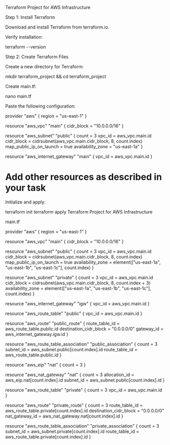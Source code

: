 Terraform Project for AWS Infrastructure

Step 1: Install Terraform

Download and install Terraform from terraform.io.

Verify installation:

terraform --version

Step 2: Create Terraform Files

Create a new directory for Terraform:

mkdir terraform_project && cd terraform_project

Create main.tf:

nano main.tf

Paste the following configuration:

provider "aws" {
  region = "us-east-1"
}

resource "aws_vpc" "main" {
  cidr_block = "10.0.0.0/16"
}

resource "aws_subnet" "public" {
  count = 3
  vpc_id            = aws_vpc.main.id
  cidr_block        = cidrsubnet(aws_vpc.main.cidr_block, 8, count.index)
  map_public_ip_on_launch = true
  availability_zone = "us-east-1a"
}

resource "aws_internet_gateway" "main" {
  vpc_id = aws_vpc.main.id
}

# Add other resources as described in your task

Initialize and apply:

terraform init
terraform apply
Terraform Project for AWS Infrastructure

main.tf

provider "aws" {
  region = "us-east-1"
}

resource "aws_vpc" "main" {
  cidr_block = "10.0.0.0/16"
}

resource "aws_subnet" "public" {
  count             = 3
  vpc_id            = aws_vpc.main.id
  cidr_block        = cidrsubnet(aws_vpc.main.cidr_block, 8, count.index)
  map_public_ip_on_launch = true
  availability_zone = element(["us-east-1a", "us-east-1b", "us-east-1c"], count.index)
}

resource "aws_subnet" "private" {
  count             = 3
  vpc_id            = aws_vpc.main.id
  cidr_block        = cidrsubnet(aws_vpc.main.cidr_block, 8, count.index + 3)
  availability_zone = element(["us-east-1a", "us-east-1b", "us-east-1c"], count.index)
}

resource "aws_internet_gateway" "igw" {
  vpc_id = aws_vpc.main.id
}

resource "aws_route_table" "public" {
  vpc_id = aws_vpc.main.id
}

resource "aws_route" "public_route" {
  route_table_id         = aws_route_table.public.id
  destination_cidr_block = "0.0.0.0/0"
  gateway_id             = aws_internet_gateway.igw.id
}

resource "aws_route_table_association" "public_association" {
  count          = 3
  subnet_id      = aws_subnet.public[count.index].id
  route_table_id = aws_route_table.public.id
}

resource "aws_eip" "nat" {
  count = 3
}

resource "aws_nat_gateway" "nat" {
  count         = 3
  allocation_id = aws_eip.nat[count.index].id
  subnet_id     = aws_subnet.public[count.index].id
}

resource "aws_route_table" "private" {
  count  = 3
  vpc_id = aws_vpc.main.id
}

resource "aws_route" "private_route" {
  count                   = 3
  route_table_id          = aws_route_table.private[count.index].id
  destination_cidr_block  = "0.0.0.0/0"
  nat_gateway_id          = aws_nat_gateway.nat[count.index].id
}

resource "aws_route_table_association" "private_association" {
  count          = 3
  subnet_id      = aws_subnet.private[count.index].id
  route_table_id = aws_route_table.private[count.index].id
}

